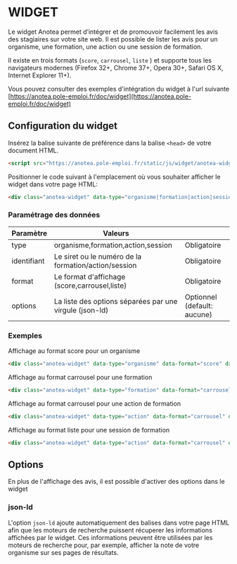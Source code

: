 # WIDGET

Le widget Anotea permet d’intégrer et de promouvoir facilement les avis des stagiaires sur votre site web. Il est possible de lister les avis pour un organisme, une formation, une action ou une session de formation.

Il existe en trois formats (`score`, `carrousel`, `liste` ) et supporte tous les navigateurs modernes (Firefox 32+, Chrome 37+, Opera 30+, Safari OS X, Internet Explorer 11+).

Vous pouvez consulter des exemples d'intégration du widget à l'url suivante [https://anotea.pole-emploi.fr/doc/widget](https://anotea.pole-emploi.fr/doc/widget)

## Configuration du widget

Insérez la balise suivante de préférence dans la balise `<head>` de votre document HTML.

```html
<script src="https://anotea.pole-emploi.fr/static/js/widget/anotea-widget-loader.min.js"></script>
```

Positionner le code suivant à l'emplacement où vous souhaiter afficher le widget dans votre page HTML:

```html
<div class="anotea-widget" data-type="organisme|formation|action|session" data-format="score|carrousel|liste" data-identifiant="siret|numero"></div>"
```

### Paramétrage des données

| Paramètre     | Valeurs                                                   |                               |
| ------------- | -------------                                             | -------------                 |
| type          | organisme,formation,action,session                        | Obligatoire                   |
| identifiant   | Le siret ou le numéro de la formation/action/session      | Obligatoire                   |
| format        | Le format d'affichage (score,carrousel,liste)             | Obligatoire                   |
| options       | La liste des options séparées par une virgule (json-ld)   | Optionnel (default: aucune)   |


### Exemples

Affichage au format score pour un organisme
```html
<div class="anotea-widget" data-type="organisme" data-format="score" data-identifiant="22222222222222"></div>"
 ```

 Affichage au format carrousel pour une formation
```html
<div class="anotea-widget" data-type="formation" data-format="carrousel" data-identifiant="14_AF_0000000000"></div>"
 ```
 
 Affichage au format carrousel pour une action de formation
```html
<div class="anotea-widget" data-type="action" data-format="carrousel" data-identifiant="14_AF_0000000000|14_SE_0000000000"></div>"
 ```
 
 Affichage au format liste pour une session de formation
```html
<div class="anotea-widget" data-type="action" data-format="carrousel" data-identifiant="14_AF_0000000000|14_SE_0000000000|SE_0000000000"></div>"
 ```

## Options

En plus de l'affichage des avis, il est possible d'activer des options dans le widget

### json-ld

L'option `json-ld` ajoute automatiquement des balises dans votre page HTML afin que les moteurs de recherche puissent récuperer les informations affichées par
le widget. Ces informations peuvent être utilisées par les moteurs de recherche pour, par exemple, afficher la note de votre organisme sur ses pages de résultats. 
